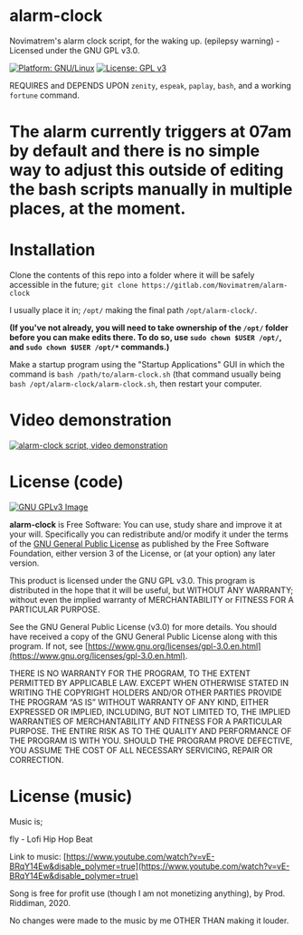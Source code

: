 # alarm-clock
Novimatrem's alarm clock script, for the waking up. (epilepsy warning) - Licensed under the GNU GPL v3.0.

[![Platform: GNU/Linux](https://img.shields.io/badge/platform-GNU/Linux-blue.svg)](www.kernel.org/linux.html) [![License: GPL v3](https://img.shields.io/badge/License-GPLv3-blue.svg)](https://www.gnu.org/licenses/gpl-3.0)

REQUIRES and DEPENDS UPON ``zenity``, ``espeak``, ``paplay``, ``bash``, and a working ``fortune`` command.

# The alarm currently triggers at 07am by default and there is no simple way to adjust this outside of editing the bash scripts manually in multiple places, at the moment.

# Installation
Clone the contents of this repo into a folder where it will be safely accessible in the future; ``git clone https://gitlab.com/Novimatrem/alarm-clock``

I usually place it in; ``/opt/`` making the final path ``/opt/alarm-clock/``. 

**(If you've not already, you will need to take ownership of the ``/opt/`` folder before you can make edits there. To do so, use ``sudo chown $USER /opt/``, and ``sudo chown $USER /opt/*`` commands.)** 

Make a startup program using the "Startup Applications" GUI in which the command is ``bash /path/to/alarm-clock.sh`` (that command usually being ``bash /opt/alarm-clock/alarm-clock.sh``, then restart your computer.

# Video demonstration
[![alarm-clock script, video demonstration](https://gitlab.com/Novimatrem/alarm-clock/-/raw/master/embed.png)](https://www.youtube.com/watch?v=b1ypdWr6NZk "alarm-clock script, video demonstration")

# License (code)
[![GNU GPLv3 Image](https://www.gnu.org/graphics/gplv3-127x51.png)](http://www.gnu.org/licenses/gpl-3.0.en.html)  

**alarm-clock** is Free Software: You can use, study share and improve it at your
will. Specifically you can redistribute and/or modify it under the terms of the
[GNU General Public License](https://www.gnu.org/licenses/gpl.html) as
published by the Free Software Foundation, either version 3 of the License, or
(at your option) any later version.

This product is licensed under the GNU GPL v3.0.
This program is distributed in the hope that it will be useful, 
but WITHOUT ANY WARRANTY; without even the implied warranty of 
MERCHANTABILITY or FITNESS FOR A PARTICULAR PURPOSE. 

See the GNU General Public License (v3.0) for more details. 
You should have received a copy of the GNU General Public License along with
this program.  If not, see [https://www.gnu.org/licenses/gpl-3.0.en.html](https://www.gnu.org/licenses/gpl-3.0.en.html). 

THERE IS NO WARRANTY FOR THE PROGRAM, TO THE EXTENT PERMITTED BY
APPLICABLE LAW. EXCEPT WHEN OTHERWISE STATED IN WRITING THE COPYRIGHT HOLDERS
AND/OR OTHER PARTIES PROVIDE THE PROGRAM “AS IS” WITHOUT WARRANTY OF ANY KIND,
EITHER EXPRESSED OR IMPLIED, INCLUDING, BUT NOT LIMITED TO, THE IMPLIED
WARRANTIES OF MERCHANTABILITY AND FITNESS FOR A PARTICULAR PURPOSE. THE ENTIRE 
RISK AS TO THE QUALITY AND PERFORMANCE OF THE PROGRAM IS WITH YOU. SHOULD THE
PROGRAM PROVE DEFECTIVE, YOU ASSUME THE COST OF ALL NECESSARY SERVICING,
REPAIR OR CORRECTION. 


# License (music)

Music is;

fly - Lofi Hip Hop Beat

Link to music: [https://www.youtube.com/watch?v=vE-BRqY14Ew&disable_polymer=true](https://www.youtube.com/watch?v=vE-BRqY14Ew&disable_polymer=true)

Song is free for profit use (though I am not monetizing anything), by Prod. Riddiman, 2020.

No changes were made to the music by me OTHER THAN making it louder.
